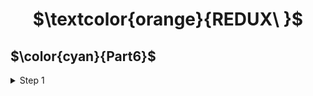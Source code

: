 <h1 align="center"> $\textcolor{orange}{REDUX\ }$
</h1>

## $\color{cyan}{Part6}$

 <details>
 <summary>
Step 1
</summary>
Testing the Reduce method.
Install deep-freeze to ensure reducer has been correctly define as an immutable function.

```
npm install redux
```

```
npm install --save-dev deep-freeze
```

### To run individual test file : -

```
run test file :
```

```
npm test -- reducer/noteReducer.test.js
```

### run specific test name or describe block name

- test name

```
npm test -- -t  "a specific note is within the returned notes"
```

- test describtion

```
  npm test -- -t 'notes'
```

</details>
